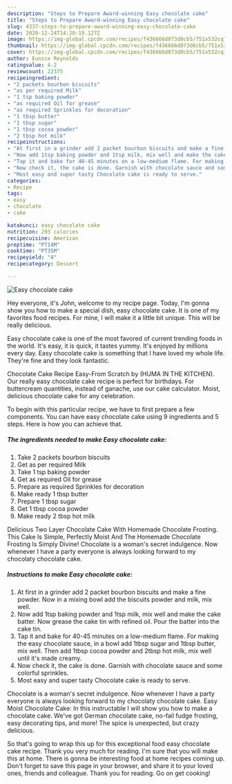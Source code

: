 ```yaml
---
description: "Steps to Prepare Award-winning Easy chocolate cake"
title: "Steps to Prepare Award-winning Easy chocolate cake"
slug: 4337-steps-to-prepare-award-winning-easy-chocolate-cake
date: 2020-12-24T14:20:19.127Z
image: https://img-global.cpcdn.com/recipes/f436666d073d0cb5/751x532cq70/easy-chocolate-cake-recipe-main-photo.jpg
thumbnail: https://img-global.cpcdn.com/recipes/f436666d073d0cb5/751x532cq70/easy-chocolate-cake-recipe-main-photo.jpg
cover: https://img-global.cpcdn.com/recipes/f436666d073d0cb5/751x532cq70/easy-chocolate-cake-recipe-main-photo.jpg
author: Eunice Reynolds
ratingvalue: 4.2
reviewcount: 22375
recipeingredient:
- "2 packets bourbon biscuits"
- "as per required Milk"
- "1 tsp baking powder"
- "as required Oil for grease"
- "as required Sprinkles for decoration"
- "1 tbsp butter"
- "1 tbsp sugar"
- "1 tbsp cocoa powder"
- "2 tbsp hot milk"
recipeinstructions:
- "At first in a grinder add 2 packet bourbon biscuits and make a fine powder. Now in a mixing bowl add the biscuits powder and milk, mix well."
- "Now add 1tsp baking powder and 1tsp milk, mix well and make the cake batter. Now grease the cake tin with refined oil. Pour the batter into the cake tin."
- "Tap it and bake for 40-45 minutes on a low-medium flame. For making the easy chocolate sauce, in a bowl add 1tbsp sugar and 1tbsp butter, mix well. Then add 1tbsp cocoa powder and 2tbsp hot milk, mix well until it&#39;s made creamy."
- "Now check it, the cake is done. Garnish with chocolate sauce and some colorful sprinkles."
- "Most easy and super tasty Chocolate cake is ready to serve."
categories:
- Recipe
tags:
- easy
- chocolate
- cake

katakunci: easy chocolate cake 
nutrition: 293 calories
recipecuisine: American
preptime: "PT14M"
cooktime: "PT35M"
recipeyield: "4"
recipecategory: Dessert

---
```



![Easy chocolate cake](https://img-global.cpcdn.com/recipes/f436666d073d0cb5/751x532cq70/easy-chocolate-cake-recipe-main-photo.jpg)

Hey everyone, it's John, welcome to my recipe page. Today, I'm gonna show you how to make a special dish, easy chocolate cake. It is one of my favorites food recipes. For mine, I will make it a little bit unique. This will be really delicious.

Easy chocolate cake is one of the most favored of current trending foods in the world. It's easy, it is quick, it tastes yummy. It's enjoyed by millions every day. Easy chocolate cake is something that I have loved my whole life. They're fine and they look fantastic.

Chocolate Cake Recipe Easy-From Scratch by (HUMA IN THE KITCHEN). Our really easy chocolate cake recipe is perfect for birthdays. For buttercream quantities, instead of ganache, use our cake calculator. Moist, delicious chocolate cake for any celebration.


To begin with this particular recipe, we have to first prepare a few components. You can have easy chocolate cake using 9 ingredients and 5 steps. Here is how you can achieve that.

<!--inarticleads1-->

##### The ingredients needed to make Easy chocolate cake:

1. Take 2 packets bourbon biscuits
1. Get as per required Milk
1. Take 1 tsp baking powder
1. Get as required Oil for grease
1. Prepare as required Sprinkles for decoration
1. Make ready 1 tbsp butter
1. Prepare 1 tbsp sugar
1. Get 1 tbsp cocoa powder
1. Make ready 2 tbsp hot milk


Delicious Two Layer Chocolate Cake With Homemade Chocolate Frosting. This Cake Is Simple, Perfectly Moist And The Homemade Chocolate Frosting Is Simply Divine! Chocolate is a woman&#39;s secret indulgence. Now whenever I have a party everyone is always looking forward to my chocolaty chocolate cake. 

<!--inarticleads2-->

##### Instructions to make Easy chocolate cake:

1. At first in a grinder add 2 packet bourbon biscuits and make a fine powder. Now in a mixing bowl add the biscuits powder and milk, mix well.
1. Now add 1tsp baking powder and 1tsp milk, mix well and make the cake batter. Now grease the cake tin with refined oil. Pour the batter into the cake tin.
1. Tap it and bake for 40-45 minutes on a low-medium flame. For making the easy chocolate sauce, in a bowl add 1tbsp sugar and 1tbsp butter, mix well. Then add 1tbsp cocoa powder and 2tbsp hot milk, mix well until it&#39;s made creamy.
1. Now check it, the cake is done. Garnish with chocolate sauce and some colorful sprinkles.
1. Most easy and super tasty Chocolate cake is ready to serve.


Chocolate is a woman&#39;s secret indulgence. Now whenever I have a party everyone is always looking forward to my chocolaty chocolate cake. Easy Moist Chocolate Cake: In this instructable I will show you how to make a chocolate cake. We&#39;ve got German chocolate cake, no-fail fudge frosting, easy decorating tips, and more! The spice is unexpected, but crazy delicious. 

So that's going to wrap this up for this exceptional food easy chocolate cake recipe. Thank you very much for reading. I'm sure that you will make this at home. There is gonna be interesting food at home recipes coming up. Don't forget to save this page in your browser, and share it to your loved ones, friends and colleague. Thank you for reading. Go on get cooking!
